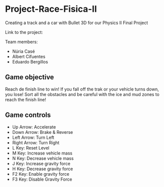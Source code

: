 # Project-Race-Fisica-II
Creating a track and a car with Bullet 3D for our Physics II Final Project

Link to the project:

Team members:
- Núria Casé
- Albert Cifuentes
- Eduardo Bergillos

<h2>Game objective</h2>

Reach de finish line to win! If you fall off the trak or your vehicle turns down, you lose! Sort all the obstacles and be careful with the ice and mud zones to reach the finish line!

<h2>Game controls</h2>

- Up Arrow: Accelerate
- Down Arrow: Brake & Reverse
- Left Arrow: Turn Left
- Right Arrow: Turn Right
- L Key: Reset Level
- M Key: Increase vehicle mass
- N Key: Decrease vehicle mass
- J Key: Increase gravity force
- H Key: Decrease gravity force
- F2 Key: Enable gravity force
- F3 Key: Disable Gravity Force
